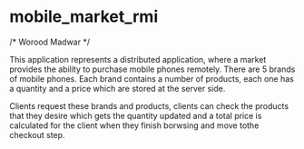 # mobile_market_rmi

/*
Worood Madwar
*/

This application represents a distributed application, where a market provides the ability to purchase mobile phones remotely. There are 5 brands of mobile phones. Each brand contains a number of products, each one has a quantity and a price which are stored at the server side.

Clients request these brands and products, clients can check the products that they desire which gets the quantity updated and a total price is calculated for the client when they finish borwsing and move tothe checkout step.
